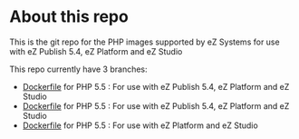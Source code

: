 # About this repo

This is the git repo for the PHP images supported by eZ Systems for use with eZ Publish 5.4, eZ Platform and eZ Studio

This repo currently have 3 branches:
 - [Dockerfile](https://github.com/vidarl/docker-php/blob/5.5/ezphp/Dockerfile) for PHP 5.5 : For use with eZ Publish 5.4, eZ Platform and eZ Studio
 - [Dockerfile](https://github.com/vidarl/docker-php/blob/5.6/ezphp/Dockerfile) for PHP 5.5 : For use with eZ Publish 5.4, eZ Platform and eZ Studio
 - [Dockerfile](https://github.com/vidarl/docker-php/blob/7.0/ezphp/Dockerfile) for PHP 5.5 : For use with eZ Platform and eZ Studio
